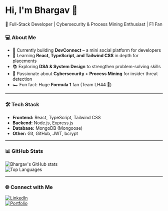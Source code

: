 # Hi, I'm Bhargav 👋  

🚀 Full-Stack Developer | Cybersecurity & Process Mining Enthusiast | F1 Fan  

### 💻 About Me
- 🔭 Currently building **DevConnect** – a mini social platform for developers  
- 🌱 Learning **React, TypeScript, and Tailwind CSS** in depth for placements  
- 📚 Exploring **DSA & System Design** to strengthen problem-solving skills  
- 🔐 Passionate about **Cybersecurity + Process Mining** for insider threat detection  
- 🏎️ Fun fact: Huge **Formula 1** fan (Team LH44 💜)  

---

### 🛠️ Tech Stack
- **Frontend:** React, TypeScript, Tailwind CSS  
- **Backend:** Node.js, Express.js  
- **Database:** MongoDB (Mongoose)  
- **Other:** Git, GitHub, JWT, bcrypt  

---

### 📊 GitHub Stats
![Bhargav's GitHub stats](https://github-readme-stats.vercel.app/api?username=Bhargava421&show_icons=true&theme=tokyonight)  
![Top Languages](https://github-readme-stats.vercel.app/api/top-langs/?username=Bhargava421&layout=compact&theme=tokyonight)

---

### 🌐 Connect with Me
[![LinkedIn](https://img.shields.io/badge/LinkedIn-blue?style=for-the-badge&logo=linkedin)](https://www.linkedin.com/in/bhargava-c-salian-263084308)  
[![Portfolio](https://img.shields.io/badge/Portfolio-000?style=for-the-badge&logo=vercel)](https://Bhargava421.github.io/portfolio/)  

